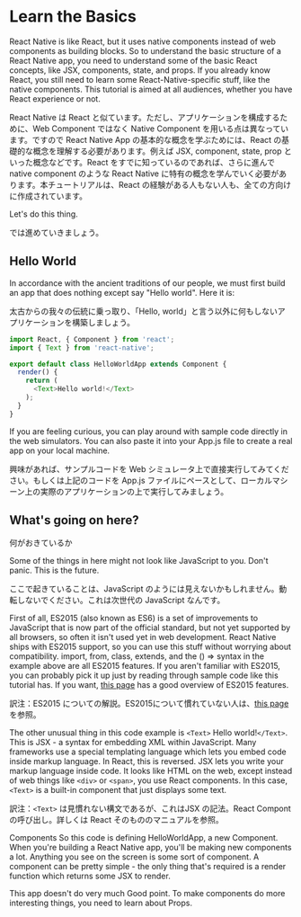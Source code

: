 # Learn the Basics 

React Native is like React, but it uses native components instead of web components as building blocks. So to understand the basic structure of a React Native app, you need to understand some of the basic React concepts, like JSX, components, state, and props. If you already know React, you still need to learn some React-Native-specific stuff, like the native components. This tutorial is aimed at all audiences, whether you have React experience or not.

React Native は React と似ています。ただし、アプリケーションを構成するために、Web Component ではなく Native Component を用いる点は異なっています。ですので React Native App の基本的な概念を学ぶためには、React の基礎的な概念を理解する必要があります。例えば JSX, component, state, prop といった概念などです。React をすでに知っているのであれば、さらに進んで native component のような React Native に特有の概念を学んでいく必要があります。本チュートリアルは、React の経験がある人もない人も、全ての方向けに作成されています。

Let's do this thing.

では進めていきましょう。

## Hello World 

In accordance with the ancient traditions of our people, we must first build an app that does nothing except say "Hello world". Here it is:

太古からの我々の伝統に乗っ取り、「Hello, world」と言う以外に何もしないアプリケーションを構築しましょう。

```js
import React, { Component } from 'react';
import { Text } from 'react-native';

export default class HelloWorldApp extends Component {
  render() {
    return (
      <Text>Hello world!</Text>
    );
  }
}

```

If you are feeling curious, you can play around with sample code directly in the web simulators. You can also paste it into your App.js file to create a real app on your local machine.

興味があれば、サンプルコードを Web シミュレータ上で直接実行してみてください。もしくは上記のコードを App.js ファイルにペースとして、ローカルマシーン上の実際のアプリケーションの上で実行してみましょう。

## What's going on here?
何がおきているか

Some of the things in here might not look like JavaScript to you. Don't panic. This is the future.

ここで起きていることは、JavaScript のようには見えないかもしれません。動転しないでください。これは次世代の JavaScript なんです。

First of all, ES2015 (also known as ES6) is a set of improvements to JavaScript that is now part of the official standard, but not yet supported by all browsers, so often it isn't used yet in web development. React Native ships with ES2015 support, so you can use this stuff without worrying about compatibility. import, from, class, extends, and the () => syntax in the example above are all ES2015 features. If you aren't familiar with ES2015, you can probably pick it up just by reading through sample code like this tutorial has. If you want, [this page](https://babeljs.io/learn-es2015/) has a good overview of ES2015 features.

訳注：ES2015 についての解説。ES2015について慣れていない人は、[this page](https://babeljs.io/learn-es2015/)を参照。

The other unusual thing in this code example is `<Text>` Hello world!`</Text>`. This is JSX - a syntax for embedding XML within JavaScript. Many frameworks use a special templating language which lets you embed code inside markup language. In React, this is reversed. JSX lets you write your markup language inside code. It looks like HTML on the web, except instead of web things like `<div>` or `<span>`, you use React components. In this case, `<Text>` is a built-in component that just displays some text.

訳注：`<Text>` は見慣れない構文であるが、これはJSX の記法。React Compont の呼び出し。詳しくは React そのもののマニュアルを参照。

Components 
So this code is defining HelloWorldApp, a new Component. When you're building a React Native app, you'll be making new components a lot. Anything you see on the screen is some sort of component. A component can be pretty simple - the only thing that's required is a render function which returns some JSX to render.

This app doesn't do very much 
Good point. To make components do more interesting things, you need to learn about Props.